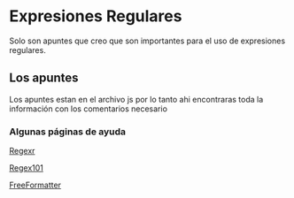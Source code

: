 # Expresiones Regulares

Solo son apuntes que creo que son importantes para el uso de expresiones regulares.


## Los apuntes

Los apuntes estan en el archivo js por lo tanto ahi encontraras toda la información con los comentarios necesario


### Algunas páginas de ayuda


 [Regexr](https://regexr.com/)
 
 [Regex101](https://regex101.com/)
 
 [FreeFormatter](https://www.freeformatter.com/regex-tester.html/)
